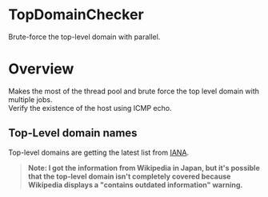 TopDomainChecker
================

Brute-force the top-level domain with parallel.

# Overview

Makes the most of the thread pool and brute force the top level domain with multiple jobs.  
Verify the existence of the host using ICMP echo.

## Top-Level domain names

Top-level domains are getting the latest list from [IANA](https://data.iana.org/TLD/tlds-alpha-by-domain.txt). 

> **Note: I got the information from Wikipedia in Japan, but it's possible that the top-level domain isn't completely covered because Wikipedia displays a "contains outdated information" warning.**
